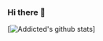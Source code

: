 ### Hi there 👋


[![Addicted's github stats](https://github-readme-stats.vercel.app/api?username=Addicted5&count_private=true&show_icons=true&theme=radical&hide_rank=false)]

<!--
**Addicted5/Addicted5** is a ✨ _special_ ✨ repository because its `README.md` (this file) appears on your GitHub profile.

Here are some ideas to get you started:

- 🔭 I’m currently working on ...
- 🌱 I’m currently learning ...
- 👯 I’m looking to collaborate on ...
- 🤔 I’m looking for help with ...
- 💬 Ask me about ...
- 📫 How to reach me: ...
- 😄 Pronouns: ...
- ⚡ Fun fact: ...

-->
